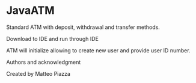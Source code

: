 # JavaATM

Standard ATM with deposit, withdrawal and transfer methods. 

Download to IDE and run through IDE

ATM will initialize allowing to create new user and provide user ID number.

Authors and acknowledgment


Created by Matteo Piazza
